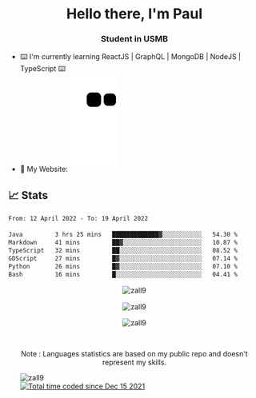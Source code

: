 <h1 align="center">Hello there, I'm Paul</h1> 
<h3 align="center">Student in USMB </h3>

- ⌨️ I'm currently learning ReactJS | GraphQL | MongoDB | NodeJS | TypeScript ⌨️
- 🔎 My Website: <a href="" ></a>
![Alt text](https://raw.githubusercontent.com/zall9/zall9/output/github-contribution-grid-snake.svg)

## 📈 Stats



<!--START_SECTION:waka-->

```text
From: 12 April 2022 - To: 19 April 2022

Java         3 hrs 25 mins   █████████████▓░░░░░░░░░░░   54.30 %
Markdown     41 mins         ██▓░░░░░░░░░░░░░░░░░░░░░░   10.87 %
TypeScript   32 mins         ██░░░░░░░░░░░░░░░░░░░░░░░   08.52 %
GDScript     27 mins         █▓░░░░░░░░░░░░░░░░░░░░░░░   07.14 %
Python       26 mins         █▓░░░░░░░░░░░░░░░░░░░░░░░   07.10 %
Bash         16 mins         █░░░░░░░░░░░░░░░░░░░░░░░░   04.41 %
```

<!--END_SECTION:waka-->
<p align="center">
  <img align="center" src="https://github-readme-stats.vercel.app/api?username=zall9&show_icons=true&locale=en&theme=tokyonight " alt="zall9" />
</p>
<p  align="center"><img align="center" src="https://github-readme-streak-stats.herokuapp.com/?user=zall9&theme=tokyonight" alt="zall9" /></p>
<p  align="center"><img align="center" src="https://github-readme-stats.vercel.app/api/top-langs?username=zall9&show_icons=true&locale=en&layout=compact&theme=tokyonight" alt="zall9" /></p>
<br>
<p  align="center">Note : Languages statistics are based on my public repo and doesn't represent my skills.</p>
<p>
  <ul style="list-style-type: none;">
    <li align="left"><img src="https://komarev.com/ghpvc/?username=zall9&label=Profile%20views&color=0e75b6&style=for-the-badge" alt="zall9" /></li>
    <li align="left"> <a href="https://wakatime.com/@7e787948-bc72-4702-af7b-d57420a332e8"><img src="https://wakatime.com/badge/user/7e787948-bc72-4702-af7b-d57420a332e8.svg?style=for-the-badge" alt="Total time coded since Dec 15 2021" /></a> </li>
  </ul>
</p>

